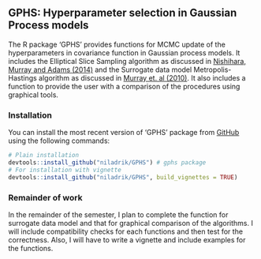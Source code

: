 
<!-- README.md is generated from README.Rmd. Please edit that file -->
<!-- # GPHS -->
<!-- badges: start -->
<!-- badges: end -->

## GPHS: Hyperparameter selection in Gaussian Process models

The R package ‘GPHS’ provides functions for MCMC update of the
hyperparameters in covariance function in Gaussian process models. It
includes the Elliptical Slice Sampling algorithm as discussed in
[Nishihara, Murray and Adams
(2014)](https://www.cs.princeton.edu/~rpa/pubs/nishihara2014generalized.pdf)
and the Surrogate data model Metropolis-Hastings algorithm as discussed
in [Murray et. al (2010)](https://arxiv.org/abs/1001.0175). It also
includes a function to provide the user with a comparison of the
procedures using graphical tools.

### Installation

You can install the most recent version of ‘GPHS’ package from
[GitHub](https://github.com/niladrik/GPHS) using the following commands:

``` r
# Plain installation
devtools::install_github("niladrik/GPHS") # gphs package
# For installation with vignette
devtools::install_github("niladrik/GPHS", build_vignettes = TRUE)
```

### Remainder of work

In the remainder of the semester, I plan to complete the function for
surrogate data model and that for graphical comparison of the
algorithms. I will include compatibility checks for each functions and
then test for the correctness. Also, I will have to write a vignette and
include examples for the functions.
